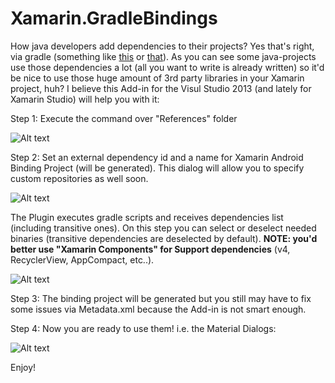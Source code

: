 Xamarin.GradleBindings
=========

How java developers add dependencies to their projects? Yes that's right, via gradle (something like [this](https://github.com/WhisperSystems/TextSecure/blob/master/build.gradle#L37) or [that](https://github.com/popcorn-official/popcorn-android/blob/development/mobile/build.gradle#L92)). As you can see some java-projects use those dependencies a lot (all you want to write is already written) so it'd be nice to use those huge amount of 3rd party libraries in your Xamarin project, huh? I believe this Add-in for the Visul Studio 2013 (and lately for Xamarin Studio) will help you with it:

Step 1: Execute the command over "References" folder

![Alt text](https://habrastorage.org/files/2af/737/330/2af7373308564b70bf3c12b589ac20f9.png)

Step 2: Set an external dependency id and a name for Xamarin Android Binding Project (will be generated). This dialog will allow you to specify custom repositories as well soon.

![Alt text](https://habrastorage.org/files/cf1/414/c6a/cf1414c6a55448efbd65874c6311e719.png)

The Plugin executes gradle scripts and receives dependencies list (including transitive ones). On this step you can select or deselect needed binaries (transitive dependencies are deselected by default).
**NOTE: you'd better use "Xamarin Components" for Support dependencies** (v4, RecyclerView, AppCompact, etc..).

![Alt text](https://habrastorage.org/files/0bb/bae/e3c/0bbbaee3cefa406981aa825710eb245e.png)

Step 3: The binding project will be generated but you still may have to fix some issues via Metadata.xml because the Add-in is not smart enough.

Step 4: Now you are ready to use them! i.e. the Material Dialogs:

![Alt text](https://habrastorage.org/files/273/712/364/2737123640984b55b37d6a286b0c741f.png)

Enjoy! 
